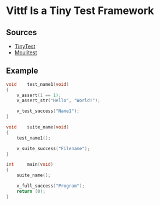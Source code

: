 # Vittf Is a Tiny Test Framework

## Sources
* [TinyTest](https://github.com/joewalnes/tinytest)
* [Moulitest](https://github.com/yyang42/moulitest)

## Example
``` c
void	test_name1(void)
{
	v_assert(1 == 1);
	v_assert_str("Hello", "World!");

	v_test_success("Name1");
}

void	suite_name(void)
{
	test_name1();

	v_suite_success("Filename");
}

int		main(void)
{
	suite_name();

	v_full_success("Program");
	return (0);
}
```
